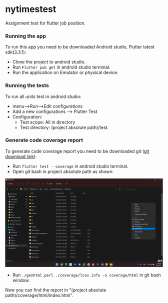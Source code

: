 # nytimestest

Assignment test for flutter job position.

### Running the app

To run this app you need to be downloaded Android studio, Flutter latest sdk(3.3.1):

* Clone the project to android studio.
* Run `Flutter pub get` in android studio terminal.
* Run the application on Emulator or physical device.

### Running the tests

To run all units test in android studio:

* menu-->Run-->Edit configurations
* Add a new configurations --> Flutter Test
* Configuration:
  - Test scope: All in directory
  - Test directory: (project absolute path)/test.

### Generate code coverage report

To generate code coverage report you need to be downloaded git ([git download link](https://git-scm.com/download/win)):

* Run `flutter test --coverage` in android studio terminal.
* Open git bash in project absolute path as shown:

<p align="center">
 <img width="800" alt="wonderous-banner-800w" src="read_me_images/git bash.png">
</p>

* Run `./genhtml.perl ./coverage/lcov.info -o coverage/html` in git bash window.

Now you can find the report in "(project absolute path)/coverage/html/index.html".











